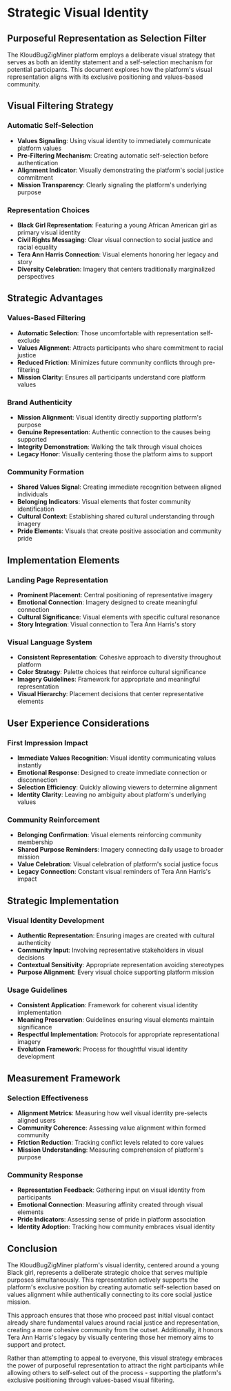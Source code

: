 # Strategic Visual Identity

## Purposeful Representation as Selection Filter

The KloudBugZigMiner platform employs a deliberate visual strategy that serves as both an identity statement and a self-selection mechanism for potential participants. This document explores how the platform's visual representation aligns with its exclusive positioning and values-based community.

## Visual Filtering Strategy

### Automatic Self-Selection
- **Values Signaling**: Using visual identity to immediately communicate platform values
- **Pre-Filtering Mechanism**: Creating automatic self-selection before authentication
- **Alignment Indicator**: Visually demonstrating the platform's social justice commitment
- **Mission Transparency**: Clearly signaling the platform's underlying purpose

### Representation Choices
- **Black Girl Representation**: Featuring a young African American girl as primary visual identity
- **Civil Rights Messaging**: Clear visual connection to social justice and racial equality
- **Tera Ann Harris Connection**: Visual elements honoring her legacy and story
- **Diversity Celebration**: Imagery that centers traditionally marginalized perspectives

## Strategic Advantages

### Values-Based Filtering
- **Automatic Selection**: Those uncomfortable with representation self-exclude
- **Values Alignment**: Attracts participants who share commitment to racial justice
- **Reduced Friction**: Minimizes future community conflicts through pre-filtering
- **Mission Clarity**: Ensures all participants understand core platform values

### Brand Authenticity
- **Mission Alignment**: Visual identity directly supporting platform's purpose
- **Genuine Representation**: Authentic connection to the causes being supported
- **Integrity Demonstration**: Walking the talk through visual choices
- **Legacy Honor**: Visually centering those the platform aims to support

### Community Formation
- **Shared Values Signal**: Creating immediate recognition between aligned individuals
- **Belonging Indicators**: Visual elements that foster community identification
- **Cultural Context**: Establishing shared cultural understanding through imagery
- **Pride Elements**: Visuals that create positive association and community pride

## Implementation Elements

### Landing Page Representation
- **Prominent Placement**: Central positioning of representative imagery
- **Emotional Connection**: Imagery designed to create meaningful connection
- **Cultural Significance**: Visual elements with specific cultural resonance
- **Story Integration**: Visual connection to Tera Ann Harris's story

### Visual Language System
- **Consistent Representation**: Cohesive approach to diversity throughout platform
- **Color Strategy**: Palette choices that reinforce cultural significance
- **Imagery Guidelines**: Framework for appropriate and meaningful representation
- **Visual Hierarchy**: Placement decisions that center representative elements

## User Experience Considerations

### First Impression Impact
- **Immediate Values Recognition**: Visual identity communicating values instantly
- **Emotional Response**: Designed to create immediate connection or disconnection
- **Selection Efficiency**: Quickly allowing viewers to determine alignment
- **Identity Clarity**: Leaving no ambiguity about platform's underlying values

### Community Reinforcement
- **Belonging Confirmation**: Visual elements reinforcing community membership
- **Shared Purpose Reminders**: Imagery connecting daily usage to broader mission
- **Value Celebration**: Visual celebration of platform's social justice focus
- **Legacy Connection**: Constant visual reminders of Tera Ann Harris's impact

## Strategic Implementation

### Visual Identity Development
- **Authentic Representation**: Ensuring images are created with cultural authenticity
- **Community Input**: Involving representative stakeholders in visual decisions
- **Contextual Sensitivity**: Appropriate representation avoiding stereotypes
- **Purpose Alignment**: Every visual choice supporting platform mission

### Usage Guidelines
- **Consistent Application**: Framework for coherent visual identity implementation
- **Meaning Preservation**: Guidelines ensuring visual elements maintain significance
- **Respectful Implementation**: Protocols for appropriate representational imagery
- **Evolution Framework**: Process for thoughtful visual identity development

## Measurement Framework

### Selection Effectiveness
- **Alignment Metrics**: Measuring how well visual identity pre-selects aligned users
- **Community Coherence**: Assessing value alignment within formed community
- **Friction Reduction**: Tracking conflict levels related to core values
- **Mission Understanding**: Measuring comprehension of platform's purpose

### Community Response
- **Representation Feedback**: Gathering input on visual identity from participants
- **Emotional Connection**: Measuring affinity created through visual elements
- **Pride Indicators**: Assessing sense of pride in platform association
- **Identity Adoption**: Tracking how community embraces visual identity

## Conclusion

The KloudBugZigMiner platform's visual identity, centered around a young Black girl, represents a deliberate strategic choice that serves multiple purposes simultaneously. This representation actively supports the platform's exclusive position by creating automatic self-selection based on values alignment while authentically connecting to its core social justice mission.

This approach ensures that those who proceed past initial visual contact already share fundamental values around racial justice and representation, creating a more cohesive community from the outset. Additionally, it honors Tera Ann Harris's legacy by visually centering those her memory aims to support and protect.

Rather than attempting to appeal to everyone, this visual strategy embraces the power of purposeful representation to attract the right participants while allowing others to self-select out of the process - supporting the platform's exclusive positioning through values-based visual filtering.